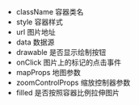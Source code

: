 * className 容器类名
* style 容器样式
* url 图片地址
* data 数据源
* drawable 是否显示绘制按钮
* onClick 图片上的标记的点击事件
* mapProps 地图参数
* zoomControlProps 缩放控制器参数
* filled 是否按照容器比例拉伸图片
